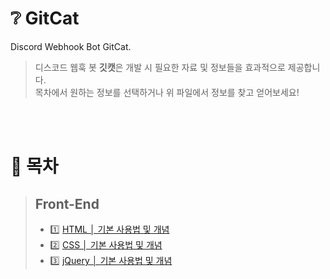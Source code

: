# ❔ GitCat
Discord Webhook Bot GitCat.
> 디스코드 웹훅 봇 **깃캣**은 개발 시 필요한 자료 및 정보들을 효과적으로 제공합니다.<br>
> 목차에서 원하는 정보를 선택하거나 위 파일에서 정보를 찾고 얻어보세요!

<br><br>
# 🔎 목차
> ## Front-End
> * 1️⃣ [HTML │ 기본 사용법 및 개념](https://github.com/boltaeng2/Discord-Front_Cat/blob/main/front_end/HTML%20%E2%94%82%20%EA%B8%B0%EB%B3%B8%20%EC%82%AC%EC%9A%A9%EB%B2%95%20%EB%B0%8F%20%EA%B0%9C%EB%85%90.md)<br>
> * 2️⃣ [CSS │ 기본 사용법 및 개념](https://github.com/boltaeng2/Discord-Front_Cat/blob/main/front_end/CSS%20%E2%94%82%20%EA%B8%B0%EB%B3%B8%20%EC%82%AC%EC%9A%A9%EB%B2%95%20%EB%B0%8F%20%EA%B0%9C%EB%85%90.md)<br>
> * 3️⃣ [jQuery │ 기본 사용법 및 개념](https://github.com/boltaeng2/Discord-Front_Cat/blob/main/front_end/jQuery%20%E2%94%82%20%EA%B8%B0%EB%B3%B8%20%EC%82%AC%EC%9A%A9%EB%B2%95%20%EB%B0%8F%20%EA%B0%9C%EB%85%90.md)
